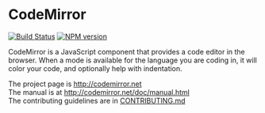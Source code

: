 # CodeMirror
[![Build Status](http://secure.travis-ci.org/marijnh/CodeMirror.png?branch=master)](http://travis-ci.org/marijnh/CodeMirror)
[![NPM version](http://badge.fury.io/js/codemirror.png)](http://badge.fury.io/js/codemirror)

CodeMirror is a JavaScript component that provides a code editor in
the browser. When a mode is available for the language you are coding
in, it will color your code, and optionally help with indentation.

The project page is http://codemirror.net  
The manual is at http://codemirror.net/doc/manual.html  
The contributing guidelines are in [CONTRIBUTING.md](http://github.com/marijnh/CodeMirror/blob/master/CONTRIBUTING.md)
